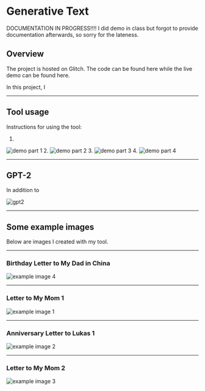 # Generative Text 

DOCUMENTATION IN PROGRESS!!!! I did demo in class but forgot to provide documentation afterwards, so sorry for the lateness.

## Overview

The project is hosted on Glitch. The code can be found here while the live demo can be found here.

In this project, I 

--------
## Tool usage ##
Instructions for using the tool:

1. 
![demo part 1](images/text-demo-1.gif)
2. 
![demo part 2](images/text-demo-2.gif)
3. 
![demo part 3](images/text-demo-3.gif)
4. 
![demo part 4](images/text-demo-4.gif)

--------
## GPT-2 ##

In addition to 

![gpt2](images/gpt2.png)

--------
## Some example images ##
Below are images I created with my tool.

--------

### Birthday Letter to My Dad in China
![example image 4](images/image4.png)

--------

### Letter to My Mom 1
![example image 1](images/image1.png)

--------

### Anniversary Letter to Lukas 1
![example image 2](images/image2.png)

--------

### Letter to My Mom 2
![example image 3](images/image3.png)

